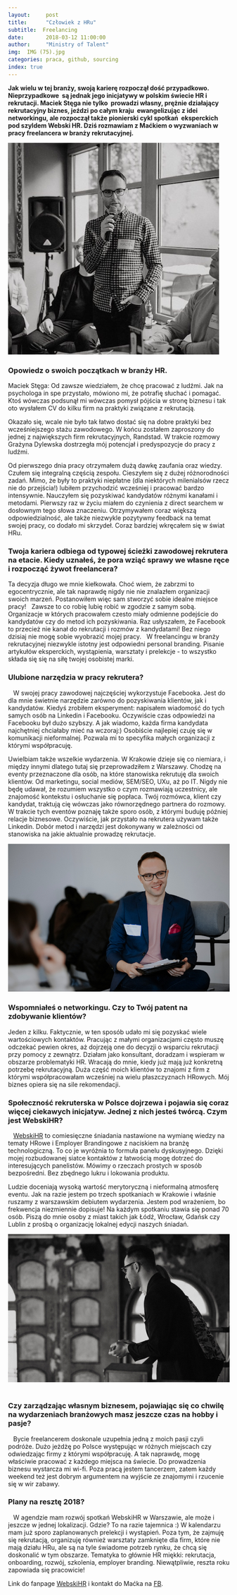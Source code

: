 ```yaml
---
layout:     post
title:      "Człowiek z HRu"
subtitle:  Freelancing
date:       2018-03-12 11:00:00 
author:     "Ministry of Talent"
img:  IMG (75).jpg
categories: praca, github, sourcing
index: true
---
```


<b>Jak wielu w tej branży, swoją karierę rozpoczął dość przypadkowo. Nieprzypadkowe  są jednak jego inicjatywy w polskim świecie HR i rekrutacji. Maciek Stęga nie tylko  prowadzi własny, prężnie działający rekrutacyjny biznes, jeździ po całym kraju  ewangelizując z idei networkingu, ale rozpoczął także pionierski cykl spotkań  eksperckich pod szyldem Webski HR. Dziś rozmawiam z Maćkiem o wyzwaniach w pracy freelancera w branży rekrutacyjnej.</b>

<img src="/images/maciek_stega1.jpg" class="img-responsive" alt="Picture">


<h3 class="section-heading">Opowiedz o swoich początkach w branży HR.</h3>

Maciek Stęga: Od zawsze wiedziałem, że chcę pracować z ludźmi. Jak na psychologa in spe przystało, mówiono mi, że potrafię słuchać i pomagać. Ktoś wówczas podsunął mi wówczas pomysł pójścia w stronę biznesu i tak oto wysłałem CV do kilku firm na praktyki związane z rekrutacją. 

Okazało się, wcale nie było tak łatwo dostać się na dobre praktyki bez wcześniejszego stażu zawodowego. W końcu zostałem zaproszony do jednej z największych firm rekrutacyjnych, Randstad. W trakcie rozmowy Grażyna Dylewska dostrzegła mój potencjał i predyspozycje do pracy z ludźmi. 

Od pierwszego dnia pracy otrzymałem dużą dawkę zaufania oraz wiedzy. Czułem się integralną częścią zespołu. Cieszyłem się z dużej różnorodności zadań. Mimo, że były to praktyki niepłatne (dla niektórych milenialsów rzecz nie do przejścia!) lubiłem przychodzić wcześniej i pracować bardzo intensywnie. Nauczyłem się pozyskiwać kandydatów różnymi kanałami i metodami. Pierwszy raz w życiu miałem do czynienia z direct searchem w dosłownym tego słowa znaczeniu. Otrzymywałem coraz większą odpowiedzialność, ale także niezwykle pozytywny feedback na temat swojej pracy, co dodało mi skrzydeł. Coraz bardziej wkręcałem się w świat HRu.


<h3 class="section-heading">Twoja kariera odbiega od typowej ścieżki zawodowej rekrutera na etacie. Kiedy uznałeś, że pora wziąć sprawy we własne ręce i rozpocząć żywot freelancera?</h3>
Ta decyzja długo we mnie kiełkowała. Choć wiem, że zabrzmi to egocentrycznie, ale tak naprawdę nigdy nie nie znalazłem organizacji swoich marzeń. Postanowiłem więc sam stworzyć sobie idealne miejsce pracy!   Zawsze to co robię lubię robić w zgodzie z samym sobą. Organizacje w których pracowałem czesto miały odmienne podejście do kandydatów czy do metod ich pozyskiwania. Raz usłyszałem, że Facebook to przecież nie kanał do rekrutacji i rozmów z kandydatami! Bez niego dzisiaj nie mogę sobie wyobrazić mojej pracy.   
W freelancingu w branży rekrutacyjnej niezwykle istotny jest odpowiedni personal branding. Pisanie artykułów eksperckich, wystąpienia, warsztaty i prelekcje - to wszystko składa się się na siłę twojej osobistej marki.

<h3 class="section-heading">Ulubione narzędzia w pracy rekrutera?</h3>  
W swojej pracy zawodowej najczęściej wykorzystuje Facebooka. Jest do dla mnie świetnie narzędzie zarówno do pozyskiwania klientów, jak i kandydatów. Kiedyś zrobiłem eksperyment: napisałem wiadomość do tych samych osób na Linkedin i Facebooku. Oczywiście czas odpowiedzi na Facebooku był dużo szybszy. A jak wiadomo, każda firma kandydata najchętniej chciałaby mieć na wczoraj:)  
Osobiście najlepiej czuję się w komunikacji nieformalnej. Pozwala mi to specyfika małych organizacji z którymi współpracuję.   

Uwielbiam także wszelkie wydarzenia. W Krakowie dzieje się co niemiara, i między innymi dlatego tutaj się przeprowadziłem z Warszawy. Chodzę na eventy przeznaczone dla osób, na które stanowiska rekrutuję dla swoich klientów. Od marketingu, social mediów, SEM/SEO, UXu, aż po IT. Nigdy nie będę udawał, że rozumiem wszystko o czym rozmawiają uczestnicy, ale znajomość kontekstu i osłuchanie się popłaca. Twój rozmówca, klient czy kandydat, traktują cię wówczas jako równorzędnego partnera do rozmowy. W trakcie tych eventów poznaję także sporo osób, z którymi buduję później relacje biznesowe. Oczywiście, jak przystało na rekrutera używam także Linkedin. Dobór metod i narzędzi jest dokonywany w zależności od stanowiska na jakie aktualnie prowadzę rekrutacje.

<img src="/images/maciej_2.jpg" class="img-responsive" alt="Picture">

<h3 class="section-heading">Wspomniałeś o networkingu. Czy to Twój patent na zdobywanie klientów?</h3>
Jeden z kilku. Faktycznie, w ten sposób udało mi się pozyskać wiele wartościowych kontaktów. Pracując z małymi organizacjami często muszę odczekać pewien okres, aż dojrzeją one do decyzji o wsparciu rekrutacji przy pomocy z zewnątrz. 
Działam jako konsultant, doradzam i wspieram w obszarze problematyki HR. Wracają do mnie, kiedy już mają już konkretną potrzebę rekrutacyjną. Duża część moich klientów to znajomi z firm z którymi współpracowałam wcześniej na wielu płaszczyznach HRowych. Mój biznes opiera się na sile rekomendacji.


<h3 class="section-heading">Społeczność rekruterska w Polsce dojrzewa i pojawia się coraz więcej ciekawych inicjatyw. Jednej z nich jesteś twórcą. Czym jest WebskiHR?</h3>   
<a href="https://www.facebook.com/groups/1513504555423026/?ref=br_rs" target="_blank">WebskiHR</a> to comiesięczne śniadania nastawione na wymianę wiedzy na tematy HRowe i Employer Brandingowe z naciskiem na branżę technologiczną. To co je wyróżnia to formuła panelu dyskusyjnego.  Dzięki mojej rozbudowanej siatce kontaktów z łatwością mogę dotrzeć do interesujących panelistów. 
Mówimy o rzeczach prostych w sposób bezpośredni. Bez zbędnego lukru i lokowania produktu. 

Ludzie doceniają wysoką wartość merytoryczną i nieformalną atmosferę eventu. Jak na razie jestem po trzech spotkaniach w Krakowie i właśnie ruszamy z warszawskim debiutem wydarzenia. Jestem pod wrażeniem, bo frekwencja niezmiennie dopisuje! Na każdym spotkaniu stawia się ponad 70 osób. Piszą do mnie osoby z miast takich jak Łódź, Wrocław, Gdańsk czy Lublin z prośbą o organizację lokalnej edycji naszych śniadań. 

<img src="/images/przemowienie atre1.jpg" class="img-responsive" alt="Picture">   


<h3 class="section-heading">Czy zarządzając własnym biznesem, pojawiając się co chwilę na wydarzeniach branżowych masz jeszcze czas na hobby i pasje? </h3>  
Bycie freelancerem doskonale uzupełnia jedną z moich pasji czyli podróże. Dużo jeżdżę po Polsce występując w różnych miejscach czy odwiedzając firmy z którymi współpracuję. A tak naprawdę, mogę właściwie pracować z każdego miejsca na świecie. Do prowadzenia biznesu wystarcza mi wi-fi. 
Poza pracą jestem tancerzem, zatem każdy weekend też jest dobrym argumentem na wyjście ze znajomymi i rzucenie się w wir zabawy.


<h3 class="section-heading">Plany na resztę 2018?</h3>  
W agendzie mam rozwój spotkań WebskiHR w Warszawie, ale może i jeszcze w jednej lokalizacji. Gdzie? To na razie tajemnica :) W kalendarzu mam już sporo zaplanowanych prelekcji i wystąpień. Poza tym, że zajmuję się rekrutacją, organizuję również warsztaty zamknięte dla firm, które nie mają działu HRu, ale są na tyle świadome potrzeb rynku, że chcą się doskonalić w tym obszarze. Tematyka to głównie HR miękki: rekrutacja, onboarding, rozwój, szkolenia, employer branding. Niewątpliwie, reszta roku zapowiada się pracowicie!


Link do fanpage <a href="https://www.facebook.com/groups/1513504555423026/?ref=br_rs" target="_blank">WebskiHR</a> i kontakt do Maćka na <a href="https://www.facebook.com/maciek.stega" target="_blank">FB</a>. 